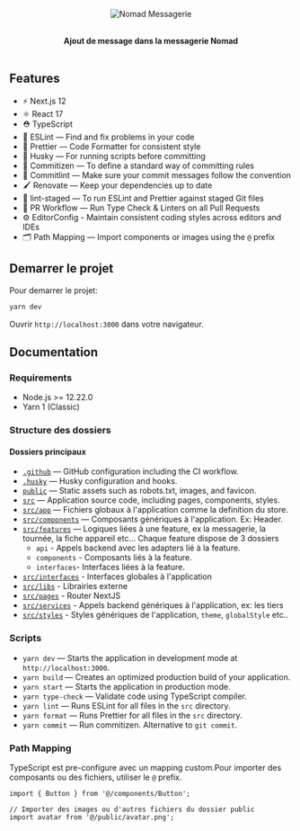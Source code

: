 <p align="center">
  <img src="https://nomad.ads31.com/static/media/logo.add6073d.svg" alt="Nomad Messagerie">
</p>

<br />

<div align="center"><strong>Ajout de message dans la messagerie Nomad</strong></div>

<br />

## Features

- ⚡️ Next.js 12
- ⚛️ React 17
- ⛑ TypeScript
- 📏 ESLint — Find and fix problems in your code
- 💖 Prettier — Code Formatter for consistent style
- 🐶 Husky — For running scripts before committing
- 📄 Commitizen — To define a standard way of committing rules
- 🚓 Commitlint — Make sure your commit messages follow the convention
- 🖌 Renovate — Keep your dependencies up to date
- 🚫 lint-staged — To run ESLint and Prettier against staged Git files
- 👷 PR Workflow — Run Type Check & Linters on all Pull Requests
- ⚙️ EditorConfig - Maintain consistent coding styles across editors and IDEs
- 🗂 Path Mapping — Import components or images using the `@` prefix

## Demarrer le projet

Pour demarrer le projet:

```bash
yarn dev
```

Ouvrir `http://localhost:3000` dans votre navigateur.

## Documentation

### Requirements

- Node.js >= 12.22.0
- Yarn 1 (Classic)

### Structure des dossiers

#### Dossiers principaux
- [`.github`](.github) — GitHub configuration including the CI workflow.<br>
- [`.husky`](.husky) — Husky configuration and hooks.<br>
- [`public`](./public) — Static assets such as robots.txt, images, and favicon.<br>
- [`src`](./src) — Application source code, including pages, components, styles.
- [`src/app`](./src/app) — Fichiers globaux à l'application comme la definition du store.
- [`src/components`](./src/components) — Composants génériques à l'application. Ex: Header.
- [`src/features`](./src/features) — Logiques liées à une feature, ex la messagerie, la tournée, la fiche appareil etc... Chaque feature dispose de 3 dossiers 
  - `api` - Appels backend avec les adapters lié à la feature.
  - `components` - Composants liés à la feature.
  - `interfaces`- Interfaces liées à la feature.
- [`src/interfaces`](./src/components) - Interfaces globales à l'application 
- [`src/libs`](./src/libs) - Librairies externe 
- [`src/pages`](./src/pages) - Router NextJS 
- [`src/services`](./src/pages) - Appels backend génériques à l'application, ex: les tiers 
- [`src/styles`](./src/styles) - Styles génériques de l'application, `theme`, `globalStyle` etc.. 

### Scripts

- `yarn dev` — Starts the application in development mode at `http://localhost:3000`.
- `yarn build` — Creates an optimized production build of your application.
- `yarn start` — Starts the application in production mode.
- `yarn type-check` — Validate code using TypeScript compiler.
- `yarn lint` — Runs ESLint for all files in the `src` directory.
- `yarn format` — Runs Prettier for all files in the `src` directory.
- `yarn commit` — Run commitizen. Alternative to `git commit`.

### Path Mapping

TypeScript est pre-configure avec un mapping custom.Pour importer des composants ou des fichiers, utiliser le `@` prefix.

```tsx
import { Button } from '@/components/Button';

// Importer des images ou d'autres fichiers du dossier public
import avatar from '@/public/avatar.png';
```


